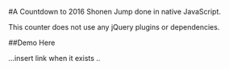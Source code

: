 #A Countdown to 2016 Shonen Jump done in native JavaScript.

This counter does not use any jQuery plugins or dependencies.

##Demo Here

...insert link when it exists ..